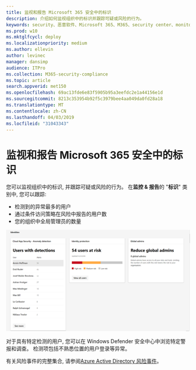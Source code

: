 ```yaml
---
title: 监视和报告 Microsoft 365 安全中的标识
description: 介绍如何监视组织中的标识并跟踪可疑或风险的行为。
keywords: security、恶意软件、Microsoft 365、M365、security center、monitor、report、identity
ms.prod: w10
ms.mktglfcycl: deploy
ms.localizationpriority: medium
ms.author: ellevin
author: levinec
manager: dansimp
audience: ITPro
ms.collection: M365-security-compliance
ms.topic: article
search.appverid: met150
ms.openlocfilehash: 69ac13fde6e83f5905b95a3eefdc2e1a44156e1d
ms.sourcegitcommit: 8213c353954b92f5c3979bee4aa049da0fd28a18
ms.translationtype: MT
ms.contentlocale: zh-CN
ms.lasthandoff: 04/03/2019
ms.locfileid: "31043343"
---
```

# <a name="monitor-and-report-identities-in-microsoft-365-security"></a>监视和报告 Microsoft 365 安全中的标识

您可以监视组织中的标识, 并跟踪可疑或风险的行为。 在**监控 & 报告**的 "**标识**" 类别中, 您可以跟踪:

* 检测到的异常最多的用户
* 通过条件访问策略在风险中报告的用户数
* 您的组织中全局管理员的数量

!["监视 & 报告" 页的 "标识" 类别](./media/security-docs/identities.png)

对于具有特定检测的用户, 您可以在 Windows Defender 安全中心中浏览特定警报和调查。 检测项包括不熟悉位置的用户登录等异常。

有关风险事件的完整集合, 请参阅[Azure Active Directory 风险事件](https://docs.microsoft.com/azure/active-directory/reports-monitoring/concept-risk-events)。
